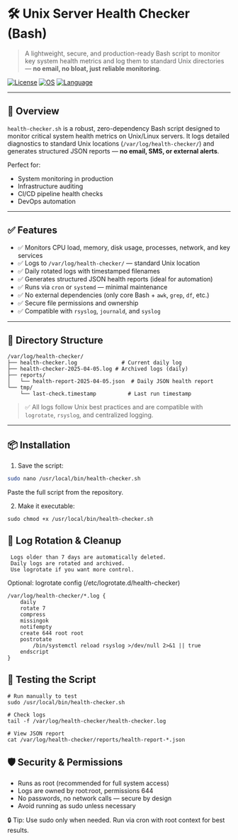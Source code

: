 # 🛠️ Unix Server Health Checker (Bash)

> A lightweight, secure, and production-ready Bash script to monitor key system health metrics and log them to standard Unix directories — **no email, no bloat, just reliable monitoring**.

[![License](https://img.shields.io/badge/License-MIT-blue)](LICENSE)
[![OS](https://img.shields.io/badge/OS-Linux%20%7C%20Unix-blue?logo=linux&logoColor=white)](https://www.kernel.org/)
[![Language](https://img.shields.io/badge/Language-Bash-green?logo=gnu-bash)](https://www.gnu.org/software/bash/)

---

## 📌 Overview

`health-checker.sh` is a robust, zero-dependency Bash script designed to monitor critical system health metrics on Unix/Linux servers. It logs detailed diagnostics to standard Unix locations (`/var/log/health-checker/`) and generates structured JSON reports — **no email, SMS, or external alerts**.

Perfect for:
- System monitoring in production
- Infrastructure auditing
- CI/CD pipeline health checks
- DevOps automation

---

## ✅ Features

- ✅ Monitors CPU load, memory, disk usage, processes, network, and key services
- ✅ Logs to `/var/log/health-checker/` — standard Unix location
- ✅ Daily rotated logs with timestamped filenames
- ✅ Generates structured JSON health reports (ideal for automation)
- ✅ Runs via `cron` or `systemd` — minimal maintenance
- ✅ No external dependencies (only core Bash + `awk`, `grep`, `df`, etc.)
- ✅ Secure file permissions and ownership
- ✅ Compatible with `rsyslog`, `journald`, and `syslog`

---

## 📁 Directory Structure

```
/var/log/health-checker/
├── health-checker.log              # Current daily log
├── health-checker-2025-04-05.log # Archived logs (daily)
├── reports/
│   └── health-report-2025-04-05.json  # Daily JSON health report
└── tmp/
    └── last-check.timestamp          # Last run timestamp
```
> ✅ All logs follow Unix best practices and are compatible with `logrotate`, `rsyslog`, and centralized logging.

---

## 📦 Installation

1. Save the script:

```bash
sudo nano /usr/local/bin/health-checker.sh
```
Paste the full script from the repository. 

2. Make it executable:
```
sudo chmod +x /usr/local/bin/health-checker.sh
```

## 📂 Log Rotation & Cleanup 

     Logs older than 7 days are automatically deleted.
     Daily logs are rotated and archived.
     Use logrotate if you want more control.
     

Optional: logrotate config (/etc/logrotate.d/health-checker) 
```
/var/log/health-checker/*.log {
    daily
    rotate 7
    compress
    missingok
    notifempty
    create 644 root root
    postrotate
        /bin/systemctl reload rsyslog >/dev/null 2>&1 || true
    endscript
}
```

## 🧪 Testing the Script 
```
# Run manually to test
sudo /usr/local/bin/health-checker.sh

# Check logs
tail -f /var/log/health-checker/health-checker.log

# View JSON report
cat /var/log/health-checker/reports/health-report-*.json
```
## 🛡️ Security & Permissions 

- Runs as root (recommended for full system access)
- Logs are owned by root:root, permissions 644
- No passwords, no network calls — secure by design
- Avoid running as sudo unless necessary
     

🔒 Tip: Use sudo only when needed. Run via cron with root context for best results. 
     
